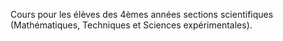 ﻿Cours pour les élèves des 4èmes années sections scientifiques (Mathématiques, Techniques et Sciences expérimentales).

